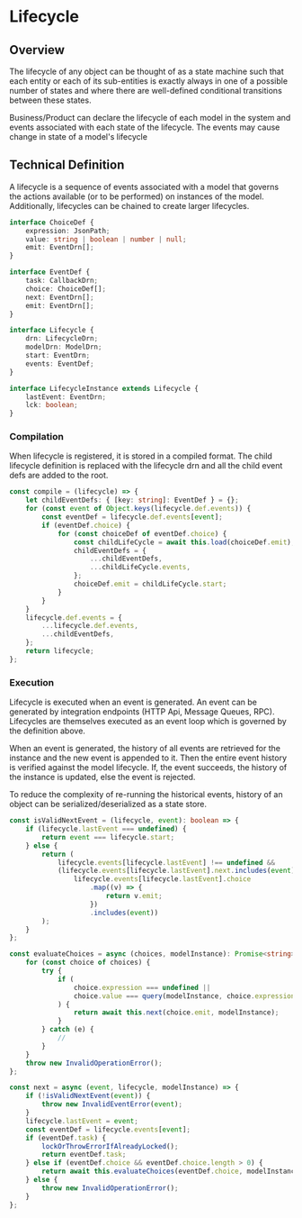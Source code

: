 # Lifecycle

## Overview

The lifecycle of any object can be thought of as a state machine such that each entity or each of its sub-entities is exactly always in one of a possible number of states and where there are well-defined conditional transitions between these states.

Business/Product can declare the lifecycle of each model in the system and events associated with each state of the lifecycle. The events may cause change in state of a model's lifecycle

## Technical Definition

A lifecycle is a sequence of events associated with a model that governs the actions available (or to be performed) on instances of the model. Additionally, lifecycles can be chained to create larger lifecycles.

```ts
interface ChoiceDef {
	expression: JsonPath;
	value: string | boolean | number | null;
	emit: EventDrn[];
}

interface EventDef {
	task: CallbackDrn;
	choice: ChoiceDef[];
	next: EventDrn[];
	emit: EventDrn[];
}

interface Lifecycle {
	drn: LifecycleDrn;
	modelDrn: ModelDrn;
	start: EventDrn;
	events: EventDef;
}

interface LifecycleInstance extends Lifecycle {
	lastEvent: EventDrn;
	lck: boolean;
}
```

### Compilation

When lifecycle is registered, it is stored in a compiled format. The child lifecycle definition is replaced with the lifecycle drn and all the child event defs are added to the root.

```ts
const compile = (lifecycle) => {
	let childEventDefs: { [key: string]: EventDef } = {};
	for (const event of Object.keys(lifecycle.def.events)) {
		const eventDef = lifecycle.def.events[event];
		if (eventDef.choice) {
			for (const choiceDef of eventDef.choice) {
				const childLifeCycle = await this.load(choiceDef.emit); // Get compiled version of child lc
				childEventDefs = {
					...childEventDefs,
					...childLifeCycle.events,
				};
				choiceDef.emit = childLifeCycle.start;
			}
		}
	}
	lifecycle.def.events = {
		...lifecycle.def.events,
		...childEventDefs,
	};
	return lifecycle;
};
```

### Execution

Lifecycle is executed when an event is generated. An event can be generated by integration endpoints (HTTP Api, Message Queues, RPC). Lifecycles are themselves executed as an event loop which is governed by the definition above.

When an event is generated, the history of all events are retrieved for the instance and the new event is appended to it. Then the entire event history is verified against the model lifecycle. If, the event succeeds, the history of the instance is updated, else the event is rejected.

To reduce the complexity of re-running the historical events, history of an object can be serialized/deserialized as a state store.

```ts
const isValidNextEvent = (lifecycle, event): boolean => {
	if (lifecycle.lastEvent === undefined) {
		return event === lifecycle.start;
	} else {
		return (
			lifecycle.events[lifecycle.lastEvent] !== undefined &&
			(lifecycle.events[lifecycle.lastEvent].next.includes(event) ||
				lifecycle.events[lifecycle.lastEvent].choice
					.map((v) => {
						return v.emit;
					})
					.includes(event))
		);
	}
};

const evaluateChoices = async (choices, modelInstance): Promise<string> => {
	for (const choice of choices) {
		try {
			if (
				choice.expression === undefined ||
				choice.value === query(modelInstance, choice.expression)[0]
			) {
				return await this.next(choice.emit, modelInstance);
			}
		} catch (e) {
			//
		}
	}
	throw new InvalidOperationError();
};

const next = async (event, lifecycle, modelInstance) => {
	if (!isValidNextEvent(event)) {
		throw new InvalidEventError(event);
	}
	lifecycle.lastEvent = event;
	const eventDef = lifecycle.events[event];
	if (eventDef.task) {
		lockOrThrowErrorIfAlreadyLocked();
		return eventDef.task;
	} else if (eventDef.choice && eventDef.choice.length > 0) {
		return await this.evaluateChoices(eventDef.choice, modelInstance);
	} else {
		throw new InvalidOperationError();
	}
};
```
